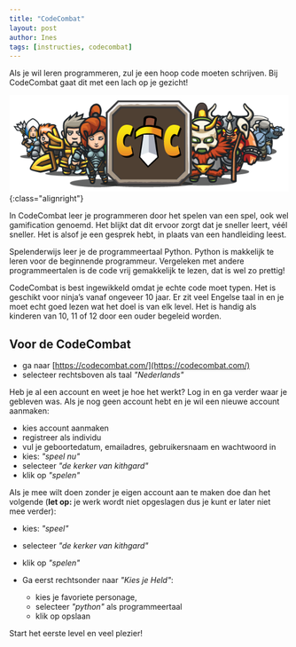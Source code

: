 ```yaml
---
title: "CodeCombat"
layout: post
author: Ines
tags: [instructies, codecombat]
---
```

Als je wil leren programmeren, zul je een hoop code moeten schrijven. Bij CodeCombat gaat dit met een lach op je gezicht!

![CodeCombat](/static/img/CodeCombatGroot.png){:class="alignright"}

In CodeCombat leer je programmeren door het spelen van een spel, ook wel gamification genoemd. Het blijkt dat dit ervoor zorgt dat je sneller leert, véél sneller. Het is alsof je een gesprek hebt, in plaats van een handleiding leest.


Spelenderwijs leer je de programmeertaal Python. Python is makkelijk te leren voor de beginnende programmeur. Vergeleken met andere programmeertalen is de code vrij gemakkelijk te lezen, dat is wel zo prettig!

CodeCombat is best ingewikkeld omdat je echte code moet typen. Het is geschikt voor ninja’s vanaf ongeveer 10 jaar. Er zit veel Engelse taal in en je moet echt goed lezen wat het doel is van elk level. Het is handig als kinderen van 10, 11 of 12 door een ouder begeleid worden.

Voor de CodeCombat
------------------

- ga naar [https://codecombat.com/](https://codecombat.com/)
- selecteer rechtsboven als taal *"Nederlands"*

Heb je al een account en weet je hoe het werkt? Log in en ga verder waar je gebleven was. Als je nog geen account hebt en je wil een nieuwe account aanmaken:
- kies account aanmaken
- registreer als individu
- vul je geboortedatum, emailadres, gebruikersnaam en wachtwoord in
- kies: *"speel nu"*
- selecteer *"de kerker van kithgard"*
- klik op *"spelen"*

Als je mee wilt doen zonder je eigen account aan te maken doe dan het volgende (**let op:** je werk wordt niet opgeslagen dus je kunt er later niet mee verder):
- kies: *"speel"*
- selecteer *"de kerker van kithgard"*
- klik op *"spelen"*

- Ga eerst rechtsonder naar *"Kies je Held"*:
    - kies je favoriete personage,
    - selecteer *"python"* als programmeertaal
    - klik op opslaan

Start het eerste level en veel plezier!
